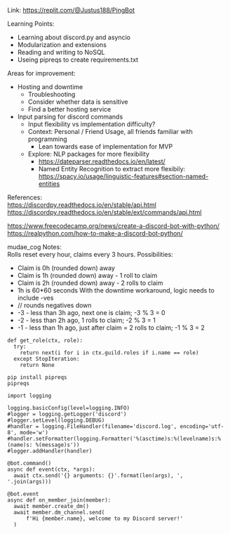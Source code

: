 Link: https://replit.com/@Justus188/PingBot

Learning Points:
* Learning about discord.py and asyncio
* Modularization and extensions
* Reading and writing to NoSQL
* Useing pipreqs to create requirements.txt

Areas for improvement:
* Hosting and downtime
  * Troubleshooting
  * Consider whether data is sensitive
  * Find a better hosting service
* Input parsing for discord commands
  * Input flexibility vs implementation difficulty?
  * Context: Personal / Friend Usage, all friends familiar with programming
    * Lean towards ease of implementation for MVP
  * Explore: NLP packages for more flexibility
    * https://dateparser.readthedocs.io/en/latest/
    * Named Entity Recognition to extract more flexibily: https://spacy.io/usage/linguistic-features#section-named-entities

References:  
https://discordpy.readthedocs.io/en/stable/api.html  
https://discordpy.readthedocs.io/en/stable/ext/commands/api.html

https://www.freecodecamp.org/news/create-a-discord-bot-with-python/  
https://realpython.com/how-to-make-a-discord-bot-python/

mudae_cog Notes:  
Rolls reset every hour, claims every 3 hours. Possibilities:
* Claim is 0h (rounded down) away
* Claim is 1h (rounded down) away - 1 roll to claim
* Claim is 2h (rounded down) away - 2 rolls to claim
* 1h is 60*60 seconds
With the downtime workaround, logic needs to include -ves
* // rounds negatives down
* -3 - less than 3h ago, next one is claim; -3 % 3 = 0
* -2 - less than 2h ago, 1 rolls to claim;  -2 % 3 = 1
* -1 - less than 1h ago, just after claim = 2 rolls to claim; -1 % 3 = 2

``` Alternate get_role
def get_role(ctx, role):
  try: 
    return next(i for i in ctx.guild.roles if i.name == role)
  except StopIteration:
    return None
```

``` Pipreqs
pip install pipreqs
pipreqs
```

``` Logger code block
import logging

logging.basicConfig(level=logging.INFO)
#logger = logging.getLogger('discord')
#logger.setLevel(logging.DEBUG)
#handler = logging.FileHandler(filename='discord.log', encoding='utf-8', mode='w')
#handler.setFormatter(logging.Formatter('%(asctime)s:%(levelname)s:%(name)s: %(message)s'))
#logger.addHandler(handler)
```

``` Command syntax
@bot.command()
async def event(ctx, *args):
  await ctx.send('{} arguments: {}'.format(len(args), ', '.join(args)))
```

``` On member join syntax
@bot.event
async def on_member_join(member):
  await member.create_dm()
  await member.dm_channel.send(
      f'Hi {member.name}, welcome to my Discord server!'
  )
```
